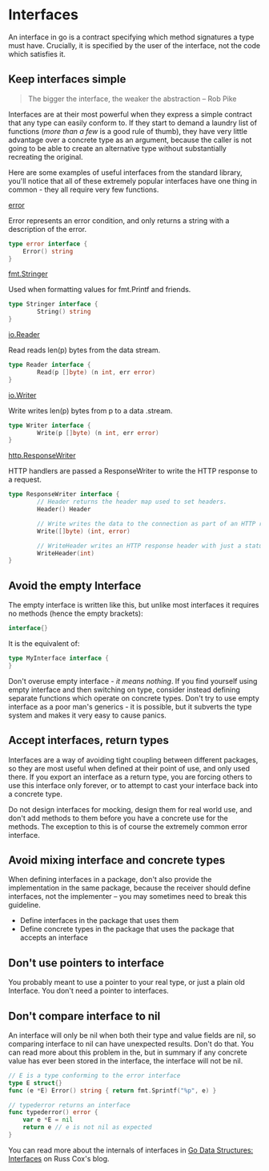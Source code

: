 # Interfaces

An interface in go is a contract specifying which method signatures a type must have. Crucially, it is specified by the user of the interface, not the code which satisfies it.

## Keep interfaces simple

> The bigger the interface, the weaker the abstraction
> – Rob Pike

Interfaces are at their most powerful when they express a simple contract that any type can easily conform to. If they start to demand a laundry list of functions \(_more than a few_ is a good rule of thumb\), they have very little advantage over a concrete type as an argument, because the caller is not going to be able to create an alternative type without substantially recreating the original.

Here are some examples of useful interfaces from the standard library, you'll notice that all of these extremely popular interfaces have one thing in common - they all require very few functions.

[error](https://golang.org/ref/spec#Errors)

Error represents an error condition, and only returns a string with a description of the error.

```go
type error interface {
    Error() string
}
```

[fmt.Stringer](https://golang.org/pkg/fmt/#Stringer)

Used when formatting values for fmt.Printf and friends.

```go
type Stringer interface {
        String() string
}
```

[io.Reader ](https://golang.org/pkg/io/#Reader)

Read reads len\(p\) bytes from the data stream.

```go
type Reader interface {
        Read(p []byte) (n int, err error)
}
```

[io.Writer](https://golang.org/pkg/io/#Writer)

Write writes len\(p\) bytes from p to a data .stream.

```go
type Writer interface {
        Write(p []byte) (n int, err error)
}
```

[http.ResponseWriter](https://golang.org/pkg/net/http/#ResponseWriter)

HTTP handlers are passed a ResponseWriter to write the HTTP response to a request. 

```go
type ResponseWriter interface {
        // Header returns the header map used to set headers.
        Header() Header

        // Write writes the data to the connection as part of an HTTP reply.
        Write([]byte) (int, error)

        // WriteHeader writes an HTTP response header with just a status code - used for errors.
        WriteHeader(int)
}
```

## Avoid the empty Interface

The empty interface is written like this, but unlike most interfaces it requires no methods \(hence the empty brackets\):

```go
interface{}
```

It is the equivalent of:

```go
type MyInterface interface {
}
```

Don't overuse empty interface - _it means nothing_. If you find yourself using empty interface and then switching on type, consider instead defining separate functions which operate on concrete types. Don't try to use empty interface as a poor man's generics - it is possible, but it subverts the type system and makes it very easy to cause panics.

## Accept interfaces, return types

Interfaces are a way of avoiding tight coupling between different packages, so they are most useful when defined at their point of use, and only used there. If you export an interface as a return type, you are forcing others to use this interface only forever, or to attempt to cast your interface back into a concrete type.

Do not design interfaces for mocking, design them for real world use, and don't add methods to them before you have a concrete use for the methods. The exception to this is of course the extremely common error interface.

## Avoid mixing interface and concrete types

When defining interfaces in a package, don't also provide the implementation in the same package, because the receiver should define interfaces, not the implementer – you may sometimes need to break this guideline.

* Define interfaces in the package that uses them
* Define concrete types in the package that uses the package that accepts an interface

## Don't use pointers to interface

You probably meant to use a pointer to your real type, or just a plain old Interface. You don't need a pointer to interfaces.

## Don't compare interface to nil

An interface will only be nil when both their type and value fields are nil, so comparing interface to nil can have unexpected results. Don't do that. You can read more about this problem in the, but in summary if any concrete value has ever been stored in the interface, the interface will not be nil.

```go
// E is a type conforming to the error interface  
type E struct{}  
func (e *E) Error() string { return fmt.Sprintf("%p", e) }

// typederror returns an interface  
func typederror() error {  
    var e *E = nil  
    return e // e is not nil as expected  
}
```

You can read more about the internals of interfaces in [Go Data Structures: Interfaces](https://research.swtch.com/interfaces) on Russ Cox's blog.

